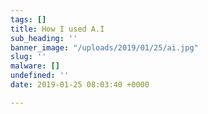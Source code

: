 ```yaml
---
tags: []
title: How I used A.I
sub_heading: ''
banner_image: "/uploads/2019/01/25/ai.jpg"
slug: ''
malware: []
undefined: ''
date: 2019-01-25 08:03:40 +0000

---
```


